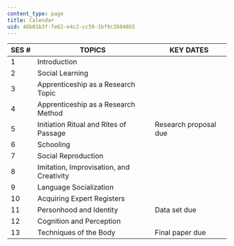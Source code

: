 ```yaml
---
content_type: page
title: Calendar
uid: 46b01b3f-fe62-e4c2-cc59-1bf9c26048b5
---
```


| SES # | TOPICS | KEY DATES |
| --- | --- | --- |
| 1 | Introduction | &nbsp; |
| 2 | Social Learning | &nbsp; |
| 3 | Apprenticeship as a Research Topic | &nbsp; |
| 4 | Apprenticeship as a Research Method | &nbsp; |
| 5 | Initiation Ritual and Rites of Passage | Research proposal due |
| 6 | Schooling | &nbsp; |
| 7 | Social Reproduction | &nbsp; |
| 8 | Imitation, Improvisation, and Creativity | &nbsp; |
| 9 | Language Socialization | &nbsp; |
| 10 | Acquiring Expert Registers | &nbsp; |
| 11 | Personhood and Identity | Data set due |
| 12 | Cognition and Perception | &nbsp; |
| 13 | Techniques of the Body | Final paper due